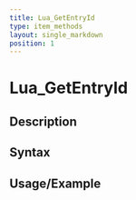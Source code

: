```yaml
---
title: Lua_GetEntryId
type: item_methods
layout: single_markdown
position: 1
---
```


# Lua_GetEntryId

## Description

## Syntax

## Usage/Example


